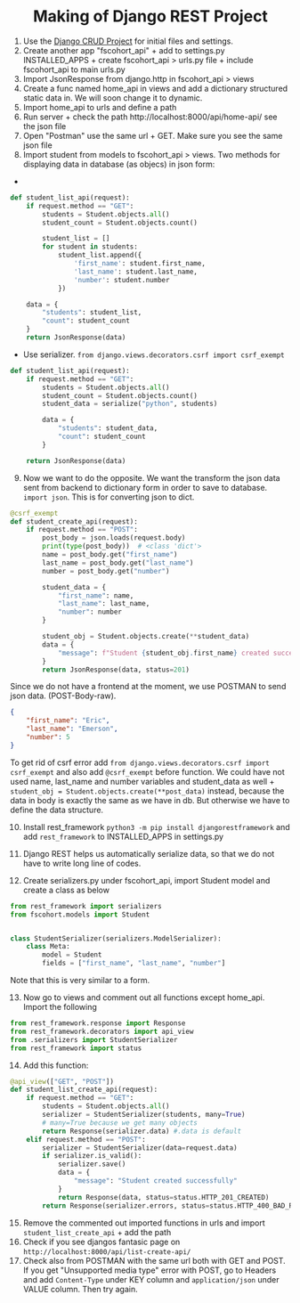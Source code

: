 <h1 align="center">Making of Django REST Project</h1>

1. Use the  [Django CRUD Project](https://github.com/SemihDurmus/Django_Forms_CRUD) for initial files and settings.
2. Create another app "fscohort_api" + add to settings.py INSTALLED_APPS + create fscohort_api > urls.py file + include  fscohort_api to main urls.py
3. Import JsonResponse from django.http in fscohort_api > views
4. Create a func named home_api in views and add a dictionary structured static data in. We will soon change it to dynamic.
5. Import home_api to urls and define a path
6. Run server + check the path http://localhost:8000/api/home-api/ see the json file
7. Open "Postman" use the same url + GET. Make sure you see the same json file
8. Import student from models to fscohort_api > views. Two methods for displaying data in database (as objecs) in json form:
 * 
```python
def student_list_api(request):
    if request.method == "GET":
        students = Student.objects.all()
        student_count = Student.objects.count()

        student_list = []
        for student in students:
            student_list.append({
                'first_name': student.first_name,
                'last_name': student.last_name,
                'number': student.number
            })

    data = {
        "students": student_list,
        "count": student_count
    }
    return JsonResponse(data)
```
 * Use serializer. `from django.views.decorators.csrf import csrf_exempt
`
```python
def student_list_api(request):
    if request.method == "GET":
        students = Student.objects.all()
        student_count = Student.objects.count()
        student_data = serialize("python", students)

        data = {
            "students": student_data,
            "count": student_count
        }

    return JsonResponse(data)
```
9. Now we want to do the opposite. We want the transform the json data sent from backend to dictionary form in order to save to database. `import json`. This is for converting json to dict.
```python
@csrf_exempt
def student_create_api(request):
    if request.method == "POST":
        post_body = json.loads(request.body)
        print(type(post_body))  # <class 'dict'>
        name = post_body.get("first_name")
        last_name = post_body.get("last_name")
        number = post_body.get("number")

        student_data = {
            "first_name": name,
            "last_name": last_name,
            "number": number
        }

        student_obj = Student.objects.create(**student_data)
        data = {
            "message": f"Student {student_obj.first_name} created successfully"
        }
        return JsonResponse(data, status=201)
```
Since we do not have a frontend at the moment, we use POSTMAN to send json data. (POST-Body-raw). 
```json
{
    "first_name": "Eric",
    "last_name": "Emerson",
    "number": 5
}
```
To get rid of csrf error add `from django.views.decorators.csrf import csrf_exempt` and also add `@csrf_exempt` before function. We could have not used name, last_name and number variables and student_data as well + `student_obj = Student.objects.create(**post_data)` instead, because the data in body is exactly the same as we have in db. But otherwise we have to define the data structure.

10. Install rest_framework `python3 -m pip install djangorestframework` and add `rest_framework` to INSTALLED_APPS in settings.py

11. Django REST helps us automatically serialize data, so that we do not have to write long line of codes.

12. Create serializers.py under fscohort_api, import Student model and create a class as below
```python
from rest_framework import serializers
from fscohort.models import Student


class StudentSerializer(serializers.ModelSerializer):
    class Meta:
        model = Student
        fields = ["first_name", "last_name", "number"]
```
Note that this is very similar to a form.

13. Now go to views and comment out all functions except home_api. Import the following
```python
from rest_framework.response import Response
from rest_framework.decorators import api_view
from .serializers import StudentSerializer
from rest_framework import status
```
14. Add this function:
```python
@api_view(["GET", "POST"])
def student_list_create_api(request):
    if request.method == "GET":
        students = Student.objects.all()
        serializer = StudentSerializer(students, many=True)
        # many=True because we get many objects
        return Response(serializer.data) #.data is default
    elif request.method == "POST":
        serializer = StudentSerializer(data=request.data)
        if serializer.is_valid():
            serializer.save()
            data = {
                "message": "Student created successfully"
            }
            return Response(data, status=status.HTTP_201_CREATED)
        return Response(serializer.errors, status=status.HTTP_400_BAD_REQUEST)
```
15. Remove the commented out imported functions in urls and import `student_list_create_api` + add the path
16. Check if you see djangos fantasic page on `http://localhost:8000/api/list-create-api/`
17. Check also from POSTMAN with the same url both with GET and POST. If you get "Unsupported media type" error with POST, go to Headers and add `Content-Type` under KEY column and `application/json` under VALUE column. Then try again.